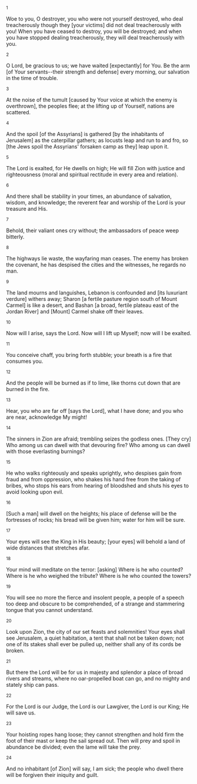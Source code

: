 <sup>1</sup> 

Woe to you, O destroyer, you who were not yourself destroyed, who deal treacherously though they [your victims] did not deal treacherously with you! When you have ceased to destroy, you will be destroyed; and when you have stopped dealing treacherously, they will deal treacherously with you. 

<sup>2</sup> 

O Lord, be gracious to us; we have waited [expectantly] for You. Be the arm [of Your servants--their strength and defense] every morning, our salvation in the time of trouble. 

<sup>3</sup> 

At the noise of the tumult [caused by Your voice at which the enemy is overthrown], the peoples flee; at the lifting up of Yourself, nations are scattered. 

<sup>4</sup> 

And the spoil [of the Assyrians] is gathered [by the inhabitants of Jerusalem] as the caterpillar gathers; as locusts leap and run to and fro, so [the Jews spoil the Assyrians' forsaken camp as they] leap upon it. 

<sup>5</sup> 

The Lord is exalted, for He dwells on high; He will fill Zion with justice and righteousness (moral and spiritual rectitude in every area and relation). 

<sup>6</sup> 

And there shall be stability in your times, an abundance of salvation, wisdom, and knowledge; the reverent fear and worship of the Lord is your treasure and His. 

<sup>7</sup> 

Behold, their valiant ones cry without; the ambassadors of peace weep bitterly. 

<sup>8</sup> 

The highways lie waste, the wayfaring man ceases. The enemy has broken the covenant, he has despised the cities and the witnesses, he regards no man. 

<sup>9</sup> 

The land mourns and languishes, Lebanon is confounded and [its luxuriant verdure] withers away; Sharon [a fertile pasture region south of Mount Carmel] is like a desert, and Bashan [a broad, fertile plateau east of the Jordan River] and [Mount] Carmel shake off their leaves. 

<sup>10</sup> 

Now will I arise, says the Lord. Now will I lift up Myself; now will I be exalted. 

<sup>11</sup> 

You conceive chaff, you bring forth stubble; your breath is a fire that consumes you. 

<sup>12</sup> 

And the people will be burned as if to lime, like thorns cut down that are burned in the fire. 

<sup>13</sup> 

Hear, you who are far off [says the Lord], what I have done; and you who are near, acknowledge My might! 

<sup>14</sup> 

The sinners in Zion are afraid; trembling seizes the godless ones. [They cry] Who among us can dwell with that devouring fire? Who among us can dwell with those everlasting burnings? 

<sup>15</sup> 

He who walks righteously and speaks uprightly, who despises gain from fraud and from oppression, who shakes his hand free from the taking of bribes, who stops his ears from hearing of bloodshed and shuts his eyes to avoid looking upon evil. 

<sup>16</sup> 

[Such a man] will dwell on the heights; his place of defense will be the fortresses of rocks; his bread will be given him; water for him will be sure. 

<sup>17</sup> 

Your eyes will see the King in His beauty; [your eyes] will behold a land of wide distances that stretches afar. 

<sup>18</sup> 

Your mind will meditate on the terror: [asking] Where is he who counted? Where is he who weighed the tribute? Where is he who counted the towers? 

<sup>19</sup> 

You will see no more the fierce and insolent people, a people of a speech too deep and obscure to be comprehended, of a strange and stammering tongue that you cannot understand. 

<sup>20</sup> 

Look upon Zion, the city of our set feasts and solemnities! Your eyes shall see Jerusalem, a quiet habitation, a tent that shall not be taken down; not one of its stakes shall ever be pulled up, neither shall any of its cords be broken. 

<sup>21</sup> 

But there the Lord will be for us in majesty and splendor a place of broad rivers and streams, where no oar-propelled boat can go, and no mighty and stately ship can pass. 

<sup>22</sup> 

For the Lord is our Judge, the Lord is our Lawgiver, the Lord is our King; He will save us. 

<sup>23</sup> 

Your hoisting ropes hang loose; they cannot strengthen and hold firm the foot of their mast or keep the sail spread out. Then will prey and spoil in abundance be divided; even the lame will take the prey. 

<sup>24</sup> 

And no inhabitant [of Zion] will say, I am sick; the people who dwell there will be forgiven their iniquity and guilt.
